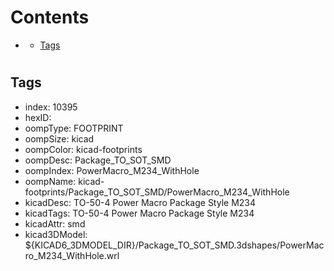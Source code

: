 



Contents
========

* [](#)
	* [Tags](#tags)

# 

## Tags

- index: 10395
- hexID: 
- oompType: FOOTPRINT
- oompSize: kicad
- oompColor: kicad-footprints
- oompDesc: Package_TO_SOT_SMD
- oompIndex: PowerMacro_M234_WithHole
- oompName: kicad-footprints/Package_TO_SOT_SMD/PowerMacro_M234_WithHole
- kicadDesc: TO-50-4 Power Macro Package Style M234
- kicadTags: TO-50-4 Power Macro Package Style M234
- kicadAttr: smd
- kicad3DModel: ${KICAD6_3DMODEL_DIR}/Package_TO_SOT_SMD.3dshapes/PowerMacro_M234_WithHole.wrl
